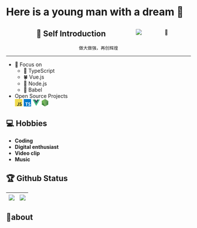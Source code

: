 # Here is a young man with a dream 👋

<div align="center">

<img align="right" width="150" alt="🦑" src="https://count.getloli.com/get/@:MoLing-Dong?theme=rule34">

## 🤷 Self Introduction

    做大做强，再创辉煌

</div>

---

- 🌱 Focus on
  - 🚤 TypeScript
  - 🍀 Vue.js
  - 🌿 Node.js
  - 🚀 Babel
  <!-- 两列显示 -->
- Open Source Projects <br>
  <code><img height="20" alt="javascript" src="https://raw.githubusercontent.com/github/explore/80688e429a7d4ef2fca1e82350fe8e3517d3494d/topics/javascript/javascript.png"></code>
  <code><img height="20" alt="typescript" src="https://raw.githubusercontent.com/github/explore/80688e429a7d4ef2fca1e82350fe8e3517d3494d/topics/typescript/typescript.png"></code>
  <code><img height="20" alt="react" src="https://raw.githubusercontent.com/github/explore/80688e429a7d4ef2fca1e82350fe8e3517d3494d/topics/vue/vue.png"></code>
  <code><img height="20" alt="nodejs" src="https://raw.githubusercontent.com/github/explore/80688e429a7d4ef2fca1e82350fe8e3517d3494d/topics/nodejs/nodejs.png"></code>

## 💻 Hobbies

- **Coding**
- **Digital enthusiast**
- **Video clip**
- **Music**

## 🏆 Github Status

| <img align="center" src="https://github-readme-stats.vercel.app/api/top-langs/?username=MoLing-Dong&theme=buefy&hide_border=true&hide=Vue,javascript,Stylus" /> | <img align="center" src="https://github-readme-stats.vercel.app/api?username=MoLing-Dong&show_icons=true&include_all_commits=true&theme=buefy&hide_border=true" /> |
| ------------- | ------------- |

</div>

## 🤖about
